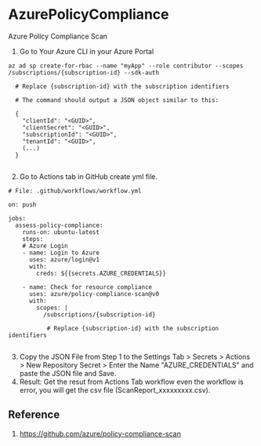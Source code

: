 # AzurePolicyCompliance
Azure Policy Compliance Scan
1) Go to Your Azure CLI in your Azure Portal
```
az ad sp create-for-rbac --name "myApp" --role contributor --scopes /subscriptions/{subscription-id} --sdk-auth
                            
  # Replace {subscription-id} with the subscription identifiers
  
  # The command should output a JSON object similar to this:

  {
    "clientId": "<GUID>",
    "clientSecret": "<GUID>",
    "subscriptionId": "<GUID>",
    "tenantId": "<GUID>",
    (...)
  }
  
```
2) Go to Actions tab in GitHub create yml file.
```
# File: .github/workflows/workflow.yml

on: push

jobs:
  assess-policy-compliance:    
    runs-on: ubuntu-latest
    steps:
    # Azure Login       
    - name: Login to Azure
      uses: azure/login@v1
      with:
        creds: ${{secrets.AZURE_CREDENTIALS}} 
    
    - name: Check for resource compliance
      uses: azure/policy-compliance-scan@v0
      with:
        scopes: |
          /subscriptions/{subscription-id}
          
           # Replace {subscription-id} with the subscription identifiers
        
```
3) Copy the JSON File from Step 1 to the Settings Tab > Secrets > Actions > New Repository Secret > Enter the Name "AZURE_CREDENTIALS" and paste the JSON file and Save.
4) Result: Get the resut from Actions Tab workflow even the workflow is error, you will get the csv file (ScanReport_xxxxxxxxx.csv). 

## Reference
1) https://github.com/azure/policy-compliance-scan
